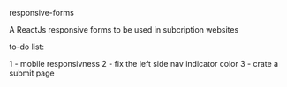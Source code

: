 responsive-forms

A ReactJs responsive forms to be used in subcription websites

to-do list:

1 - mobile responsivness
2 - fix the left side nav indicator color
3 - crate a submit page

